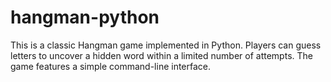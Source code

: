 # hangman-python
This is a classic Hangman game implemented in Python. Players can guess letters to uncover a hidden word within a limited number of attempts. The game features a simple command-line interface.
